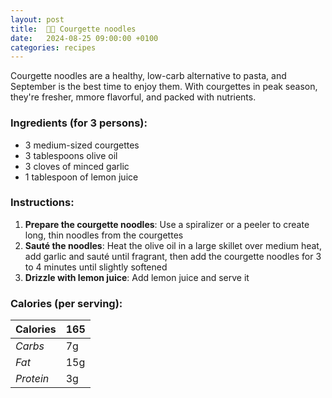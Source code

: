 ```yaml
---
layout: post
title:  👨‍🍳 Courgette noodles
date:   2024-08-25 09:00:00 +0100
categories: recipes
---
```


Courgette noodles are a healthy, low-carb alternative to pasta, and September is the best time to enjoy them. With courgettes in peak season, they're fresher, mmore flavorful, and packed with nutrients.

### Ingredients (for 3 persons):
- 3 medium-sized courgettes
- 3 tablespoons olive oil
- 3 cloves of minced garlic
- 1 tablespoon of lemon juice

### Instructions:

1. **Prepare the courgette noodles**: Use a spiralizer or a peeler to create long, thin noodles from the courgettes
2. **Sauté the noodles**: Heat the olive oil in a large skillet over medium heat, add garlic and sauté until fragrant, then add the courgette noodles for 3 to 4 minutes until slightly softened
3. **Drizzle with lemon juice**: Add lemon juice and serve it

### Calories (per serving):

| **Calories** | 165 |
| ----------- | ----------- |
| *Carbs* | 7g |
| *Fat* | 15g |
| *Protein* | 3g |
